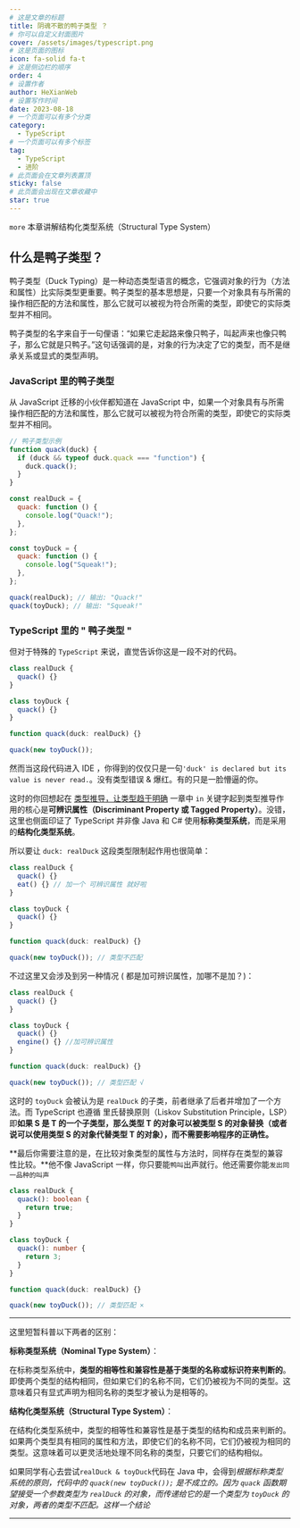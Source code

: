 ```yaml
---
# 这是文章的标题
title: 阴魂不散的鸭子类型 ？
# 你可以自定义封面图片
cover: /assets/images/typescript.png
# 这是页面的图标
icon: fa-solid fa-t
# 这是侧边栏的顺序
order: 4
# 设置作者
author: HeXianWeb
# 设置写作时间
date: 2023-08-18
# 一个页面可以有多个分类
category:
  - TypeScript
# 一个页面可以有多个标签
tag:
  - TypeScript
  - 进阶
# 此页面会在文章列表置顶
sticky: false
# 此页面会出现在文章收藏中
star: true
---
```


`more` 本章讲解结构化类型系统（Structural Type System）

<!-- more -->

## 什么是鸭子类型？

鸭子类型（Duck Typing）是一种动态类型语言的概念，它强调对象的行为（方法和属性）比实际类型更重要。鸭子类型的基本思想是，只要一个对象具有与所需的操作相匹配的方法和属性，那么它就可以被视为符合所需的类型，即使它的实际类型并不相同。

鸭子类型的名字来自于一句俚语：“如果它走起路来像只鸭子，叫起声来也像只鸭子，那么它就是只鸭子。”这句话强调的是，对象的行为决定了它的类型，而不是继承关系或显式的类型声明。

### JavaScript 里的鸭子类型

从 JavaScript 迁移的小伙伴都知道在 JavaScript 中，如果一个对象具有与所需操作相匹配的方法和属性，那么它就可以被视为符合所需的类型，即使它的实际类型并不相同。

```js
// 鸭子类型示例
function quack(duck) {
  if (duck && typeof duck.quack === "function") {
    duck.quack();
  }
}

const realDuck = {
  quack: function () {
    console.log("Quack!");
  },
};

const toyDuck = {
  quack: function () {
    console.log("Squeak!");
  },
};

quack(realDuck); // 输出: "Quack!"
quack(toyDuck); // 输出: "Squeak!"
```

### TypeScript 里的 " 鸭子类型 "

但对于特殊的 `TypeScript` 来说，直觉告诉你这是一段不对的代码。

```typescript
class realDuck {
  quack() {}
}

class toyDuck {
  quack() {}
}

function quack(duck: realDuck) {}

quack(new toyDuck());
```

然而当这段代码进入 IDE ，你得到的仅仅只是一句`'duck' is declared but its value is never read.`。没有类型错误 & 爆红。有的只是一脸懵逼的你。

这时的你回想起在 [类型推导，让类型趋于明确](类型推导.md) 一章中 `in` 关键字起到类型推导作用的核心是**可辨识属性（Discriminant Property 或 Tagged Property）**。没错，这里也侧面印证了 TypeScript 并非像 Java 和 C# 使用**标称类型系统**，而是采用的**结构化类型系统**。

所以要让 `duck: realDuck` 这段类型限制起作用也很简单：

```typescript
class realDuck {
  quack() {}
  eat() {} // 加一个 可辨识属性 就好啦
}

class toyDuck {
  quack() {}
}

function quack(duck: realDuck) {}

quack(new toyDuck()); // 类型不匹配
```

不过这里又会涉及到另一种情况 ( 都是加可辨识属性，加哪不是加？)：

```typescript
class realDuck {
  quack() {}
}

class toyDuck {
  quack() {}
  engine() {} //加可辨识属性
}

function quack(duck: realDuck) {}

quack(new toyDuck()); // 类型匹配 √
```

这时的 `toyDuck` 会被认为是 `realDuck` 的子类，前者继承了后者并增加了一个方法。而 TypeScript 也遵循 里氏替换原则（Liskov Substitution Principle，LSP）即**如果 S 是 T 的一个子类型，那么类型 T 的对象可以被类型 S 的对象替换（或者说可以使用类型 S 的对象代替类型 T 的对象），而不需要影响程序的正确性。**

**最后你需要注意的是，在比较对象类型的属性与方法时，同样存在类型的兼容性比较。**他不像 JavaScript 一样，你只要能`鸭叫`出声就行。他还需要你能`发出同一品种的叫声`

```typescript
class realDuck {
  quack(): boolean {
    return true;
  }
}

class toyDuck {
  quack(): number {
    return 3;
  }
}

function quack(duck: realDuck) {}

quack(new toyDuck()); // 类型匹配 ×
```

---

这里短暂科普以下两者的区别：

**标称类型系统（Nominal Type System）**：

在标称类型系统中，**类型的相等性和兼容性是基于类型的名称或标识符来判断的**。即使两个类型的结构相同，但如果它们的名称不同，它们仍被视为不同的类型。这意味着只有显式声明为相同名称的类型才被认为是相等的。

**结构化类型系统（Structural Type System）**：

在结构化类型系统中，类型的相等性和兼容性是基于类型的结构和成员来判断的。如果两个类型具有相同的属性和方法，即使它们的名称不同，它们仍被视为相同的类型。这意味着可以更灵活地处理不同名称的类型，只要它们的结构相似。

如果同学有心去尝试`realDuck & toyDuck`代码在 Java 中，会得到*根据标称类型系统的原则，代码中的 `quack(new toyDuck());` 是不成立的。因为 `quack` 函数期望接受一个参数类型为 `realDuck` 的对象，而传递给它的是一个类型为 `toyDuck` 的对象，两者的类型不匹配。这样一个结论*

---

